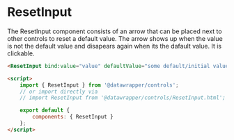 # ResetInput

The ResetInput component consists of an arrow that can be placed next to other controls to reset a default value. The arrow shows up when the value is not the default value and disapears again when its the dafault value. It is clickable.

```html
<ResetInput bind:value="value" defaultValue="some default/initial value" />

<script>
    import { ResetInput } from '@datawrapper/controls';
    // or import directly via
    // import ResetInput from '@datawrapper/controls/ResetInput.html';

    export default {
        components: { ResetInput }
    };
</script>
```
